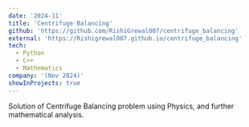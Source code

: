 ```yaml
---
date: '2024-11'
title: 'Centrifuge Balancing'
github: 'https://github.com/RishiGrewal007/centrifuge_balancing'
external: 'https://Rishigrewal007.github.io/centrifuge_balancing'
tech:
  - Python
  - C++
  - Mathematics
company: '(Nov 2024)'
showInProjects: true
---
```

Solution of Centrifuge Balancing problem using Physics, and further mathematical analysis.
